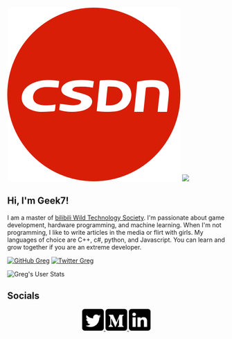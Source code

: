 [![csdn](https://github.com/badApple001/badApple001/blob/main/images/csdn.svg)](https://blog.csdn.net/qq_39162566)
<img src="https://github.com/badApple001/badApple001/blob/main/images/github_geek7.png">
<h2>Hi, I'm Geek7!</h2>
<p>I am a master of <a href="https://space.bilibili.com/453528870">bilibili Wild Technology Society</a>. I'm passionate about game development, hardware programming, and machine learning. When I'm not programming, I like to write articles in the media or flirt with girls. My languages of choice are C++, c#, python, and Javascript. You can learn and grow together if you are an extreme developer.
</em></p>

[![GitHub Greg](https://img.shields.io/github/followers/badApple001?label=follow&style=social)](https://github.com/badApple001)
[![Twitter Greg](https://img.shields.io/twitter/follow/gregcodesstuff?label=Follow)](https://twitter.com/JackChe78220965)

![Greg's User Stats](https://github-readme-stats.vercel.app/api?username=badApple001&show_icons=true&title_color=fff&icon_color=79ff97&text_color=9f9f9f&bg_color=151515)

## Socials
<div align="center">
  <a href="https://twitter.com/JackChe78220965">
  <img width="50" alt="" width="22px" src="https://github.com/badApple001/badApple001/blob/main/images/tw.png"/>
</a>

<a href="https://medium.com/@thegregjames">
  <img width="50" alt="" width="22px" src="https://github.com/badApple001/badApple001/blob/main/images/medium.png"/>
</a>
<a href="https://www.linkedin.com/in/gregory-james/">
  <img width="50" alt="" width="22px" src="https://github.com/badApple001/badApple001/blob/main/images/li.png" />
</a>
  </div>
